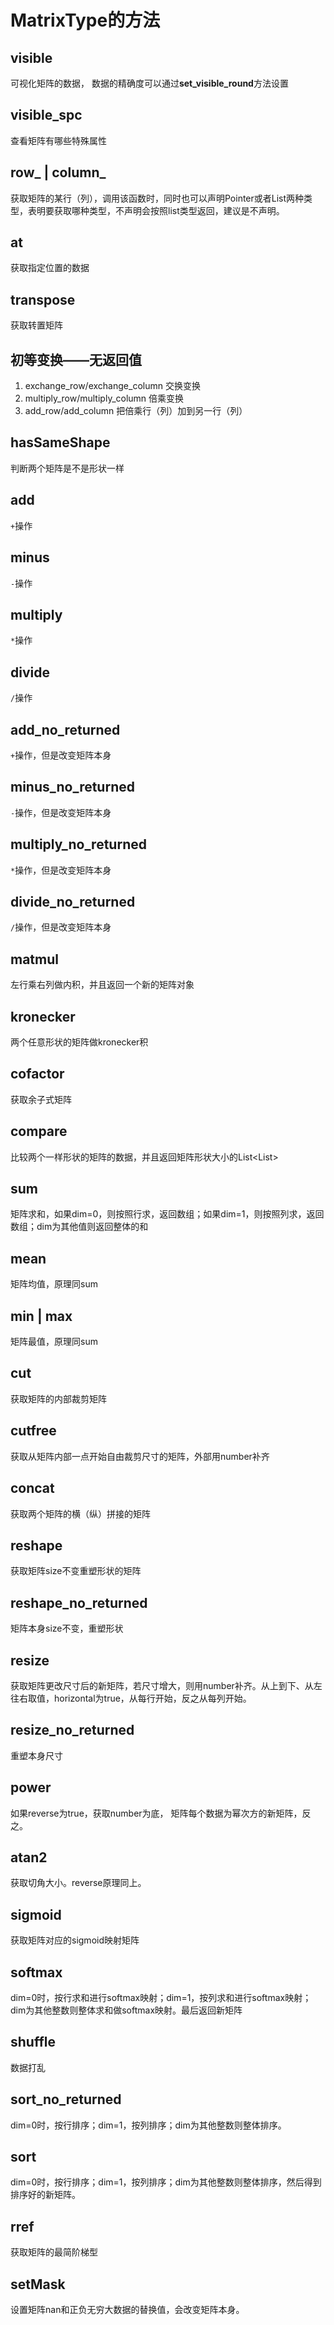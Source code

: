 # MatrixType的方法

## visible
可视化矩阵的数据， 数据的精确度可以通过**set_visible_round**方法设置

## visible_spc
查看矩阵有哪些特殊属性

## row_ | column_
获取矩阵的某行（列），调用该函数时，同时也可以声明Pointer或者List两种类型，表明要获取哪种类型，不声明会按照list类型返回，建议是不声明。

## at
获取指定位置的数据

## transpose
获取转置矩阵

## 初等变换——无返回值
1. exchange_row/exchange_column 交换变换
2. multiply_row/multiply_column 倍乘变换
3. add_row/add_column 把倍乘行（列）加到另一行（列）

## hasSameShape
判断两个矩阵是不是形状一样

## add
`+`操作

## minus
`-`操作

## multiply
`*`操作

## divide
`/`操作

## add_no_returned
`+`操作，但是改变矩阵本身

## minus_no_returned
`-`操作，但是改变矩阵本身

## multiply_no_returned
`*`操作，但是改变矩阵本身

## divide_no_returned
`/`操作，但是改变矩阵本身

## matmul
左行乘右列做内积，并且返回一个新的矩阵对象

## kronecker
两个任意形状的矩阵做kronecker积

## cofactor
获取余子式矩阵

## compare
比较两个一样形状的矩阵的数据，并且返回矩阵形状大小的List<List<bool>>

## sum
矩阵求和，如果dim=0，则按照行求，返回数组；如果dim=1，则按照列求，返回数组；dim为其他值则返回整体的和

## mean
矩阵均值，原理同sum

## min | max
矩阵最值，原理同sum

## cut
获取矩阵的内部裁剪矩阵

## cutfree
获取从矩阵内部一点开始自由裁剪尺寸的矩阵，外部用number补齐

## concat
获取两个矩阵的横（纵）拼接的矩阵

## reshape
获取矩阵size不变重塑形状的矩阵

## reshape_no_returned
矩阵本身size不变，重塑形状

## resize
获取矩阵更改尺寸后的新矩阵，若尺寸增大，则用number补齐。从上到下、从左往右取值，horizontal为true，从每行开始，反之从每列开始。

## resize_no_returned
重塑本身尺寸

## power
如果reverse为true，获取number为底， 矩阵每个数据为幂次方的新矩阵，反之。

## atan2
获取切角大小。reverse原理同上。

## sigmoid
获取矩阵对应的sigmoid映射矩阵

## softmax
dim=0时，按行求和进行softmax映射；dim=1，按列求和进行softmax映射；dim为其他整数则整体求和做softmax映射。最后返回新矩阵

## shuffle
数据打乱

## sort_no_returned
dim=0时，按行排序；dim=1，按列排序；dim为其他整数则整体排序。

## sort
dim=0时，按行排序；dim=1，按列排序；dim为其他整数则整体排序，然后得到排序好的新矩阵。

## rref
获取矩阵的最简阶梯型

## setMask
设置矩阵nan和正负无穷大数据的替换值，会改变矩阵本身。


